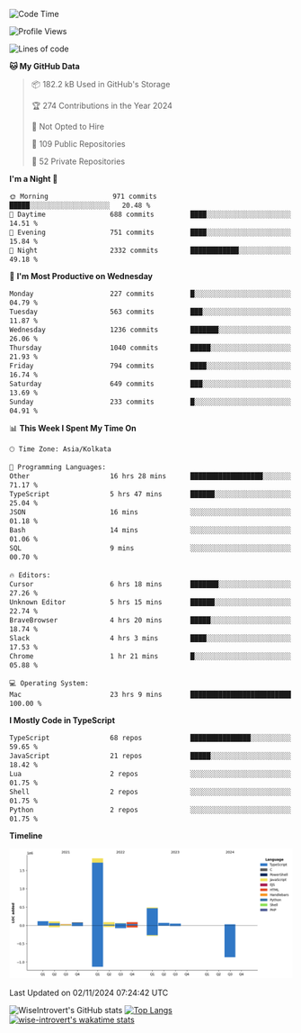 <!--START_SECTION:waka-->
![Code Time](http://img.shields.io/badge/Code%20Time-1%2C766%20hrs%2032%20mins-blue)

![Profile Views](http://img.shields.io/badge/Profile%20Views-0-blue)

![Lines of code](https://img.shields.io/badge/From%20Hello%20World%20I%27ve%20Written-3.0%20million%20lines%20of%20code-blue)

**🐱 My GitHub Data** 

> 📦 182.2 kB Used in GitHub's Storage 
 > 
> 🏆 274 Contributions in the Year 2024
 > 
> 🚫 Not Opted to Hire
 > 
> 📜 109 Public Repositories 
 > 
> 🔑 52 Private Repositories 
 > 
**I'm a Night 🦉** 

```text
🌞 Morning                971 commits         █████░░░░░░░░░░░░░░░░░░░░   20.48 % 
🌆 Daytime                688 commits         ████░░░░░░░░░░░░░░░░░░░░░   14.51 % 
🌃 Evening                751 commits         ████░░░░░░░░░░░░░░░░░░░░░   15.84 % 
🌙 Night                  2332 commits        ████████████░░░░░░░░░░░░░   49.18 % 
```
📅 **I'm Most Productive on Wednesday** 

```text
Monday                   227 commits         █░░░░░░░░░░░░░░░░░░░░░░░░   04.79 % 
Tuesday                  563 commits         ███░░░░░░░░░░░░░░░░░░░░░░   11.87 % 
Wednesday                1236 commits        ███████░░░░░░░░░░░░░░░░░░   26.06 % 
Thursday                 1040 commits        █████░░░░░░░░░░░░░░░░░░░░   21.93 % 
Friday                   794 commits         ████░░░░░░░░░░░░░░░░░░░░░   16.74 % 
Saturday                 649 commits         ███░░░░░░░░░░░░░░░░░░░░░░   13.69 % 
Sunday                   233 commits         █░░░░░░░░░░░░░░░░░░░░░░░░   04.91 % 
```


📊 **This Week I Spent My Time On** 

```text
🕑︎ Time Zone: Asia/Kolkata

💬 Programming Languages: 
Other                    16 hrs 28 mins      ██████████████████░░░░░░░   71.17 % 
TypeScript               5 hrs 47 mins       ██████░░░░░░░░░░░░░░░░░░░   25.04 % 
JSON                     16 mins             ░░░░░░░░░░░░░░░░░░░░░░░░░   01.18 % 
Bash                     14 mins             ░░░░░░░░░░░░░░░░░░░░░░░░░   01.06 % 
SQL                      9 mins              ░░░░░░░░░░░░░░░░░░░░░░░░░   00.70 % 

🔥 Editors: 
Cursor                   6 hrs 18 mins       ███████░░░░░░░░░░░░░░░░░░   27.26 % 
Unknown Editor           5 hrs 15 mins       ██████░░░░░░░░░░░░░░░░░░░   22.74 % 
BraveBrowser             4 hrs 20 mins       █████░░░░░░░░░░░░░░░░░░░░   18.74 % 
Slack                    4 hrs 3 mins        ████░░░░░░░░░░░░░░░░░░░░░   17.53 % 
Chrome                   1 hr 21 mins        █░░░░░░░░░░░░░░░░░░░░░░░░   05.88 % 

💻 Operating System: 
Mac                      23 hrs 9 mins       █████████████████████████   100.00 % 
```

**I Mostly Code in TypeScript** 

```text
TypeScript               68 repos            ███████████████░░░░░░░░░░   59.65 % 
JavaScript               21 repos            █████░░░░░░░░░░░░░░░░░░░░   18.42 % 
Lua                      2 repos             ░░░░░░░░░░░░░░░░░░░░░░░░░   01.75 % 
Shell                    2 repos             ░░░░░░░░░░░░░░░░░░░░░░░░░   01.75 % 
Python                   2 repos             ░░░░░░░░░░░░░░░░░░░░░░░░░   01.75 % 
```



**Timeline**

![Lines of Code chart](https://raw.githubusercontent.com/wise-introvert/wise-introvert/master/assets/bar_graph.png)


 Last Updated on 02/11/2024 07:24:42 UTC
<!--END_SECTION:waka-->

![WiseIntrovert's GitHub stats](https://github-readme-stats.vercel.app/api?username=wise-introvert&count_private=true&show_icons=true)
[![Top Langs](https://github-readme-stats.vercel.app/api/top-langs/?username=wise-introvert&langs_count=10)](https://github.com/anuraghazra/github-readme-stats)
[![wise-introvert's wakatime stats](https://github-readme-stats.vercel.app/api/wakatime?username=wiseintrovert)](https://github.com/anuraghazra/github-readme-stats)
